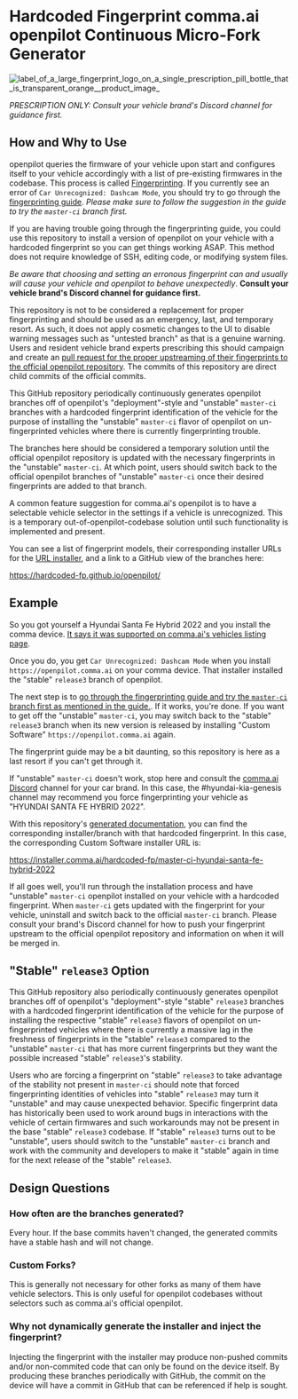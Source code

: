 # Hardcoded Fingerprint comma.ai openpilot Continuous Micro-Fork Generator

![label_of_a_large_fingerprint_logo_on_a_single_prescription_pill_bottle_that_is_transparent_orange__product_image_](https://github.com/hardcoded-fp/openpilot/assets/5363/e209996e-d1dc-45ff-8745-c5fbeea4573c)

*PRESCRIPTION ONLY: Consult your vehicle brand's Discord channel for guidance first.*

## How and Why to Use

openpilot queries the firmware of your vehicle upon start and configures itself to your vehicle accordingly with a list of pre-existing firmwares in the codebase. This process is called [Fingerprinting](https://github.com/commaai/openpilot/wiki/Fingerprinting). If you currently see an error of `Car Unrecognized: Dashcam Mode`, you should try to go through the [fingerprinting guide](https://github.com/commaai/openpilot/wiki/Fingerprinting). *Please make sure to follow the suggestion in the guide to try the `master-ci` branch first.*

If you are having trouble going through the fingerprinting guide, you could use this repository to install a version of openpilot on your vehicle with a hardcoded fingerprint so you can get things working ASAP. This method does not require knowledge of SSH, editing code, or modifying system files.

_Be aware that choosing and setting an erronous fingerprint can and usually will cause your vehicle and openpilot to behave unexpectedly_. **Consult your vehicle brand's Discord channel for guidance first.**

This repository is not to be considered a replacement for proper fingerprinting and should be used as an emergency, last, and temporary resort. As such, it does not apply cosmetic changes to the UI to disable warning messages such as "untested branch" as that is a genuine warning. Users and resident vehicle brand experts prescribing this should campaign and create an [pull request for the proper upstreaming of their fingerprints to the official openpilot repository](https://github.com/commaai/openpilot/pulls). The commits of this repository are direct child commits of the official commits.

This GitHub repository periodically continuously generates openpilot branches off of openpilot's "deployment"-style and "unstable" `master-ci` branches with a hardcoded fingerprint identification of the vehicle for the purpose of installing the "unstable" `master-ci` flavor of openpilot on un-fingerprinted vehicles where there is currently fingerprinting trouble.

The branches here should be considered a temporary solution until the official openpilot repository is updated with the necessary fingerprints in the "unstable" `master-ci`. At which point, users should switch back to the official openpilot branches of "unstable" `master-ci` once their desired fingerprints are added to that branch.

A common feature suggestion for comma.ai's openpilot is to have a selectable vehicle selector in the settings if a vehicle is unrecognized. This is a temporary out-of-openpilot-codebase solution until such functionality is implemented and present.

You can see a list of fingerprint models, their corresponding installer URLs for the [URL installer](https://github.com/commaai/openpilot/wiki/Forks#url-installers-at-installation-screen), and a link to a GitHub view of the branches here:

https://hardcoded-fp.github.io/openpilot/

## Example

So you got yourself a Hyundai Santa Fe Hybrid 2022 and you install the comma device. [It says it was supported on comma.ai's vehicles listing page](https://comma.ai/vehicles).

Once you do, you get `Car Unrecognized: Dashcam Mode` when you install `https://openpilot.comma.ai` on your comma device. That installer installed the "stable" `release3` branch of openpilot.

The next step is to [go through the fingerprinting guide and try the `master-ci` branch first as mentioned in the guide.](https://github.com/commaai/openpilot/wiki/Fingerprinting). If it works, you're done. If you want to get off the "unstable" `master-ci`, you may switch back to the "stable" `release3` branch when its new version is released by installing "Custom Software" `https://openpilot.comma.ai` again.

The fingerprint guide may be a bit daunting, so this repository is here as a last resort if you can't get through it.

If "unstable" `master-ci` doesn't work, stop here and consult the [comma.ai Discord](https://discord.comma.ai) channel for your car brand. In this case, the #hyundai-kia-genesis channel may recommend you force fingerprinting your vehicle as "HYUNDAI SANTA FE HYBRID 2022".

With this repository's [generated documentation](https://hardcoded-fp.github.io/openpilot/), you can find the corresponding installer/branch with that hardcoded fingerprint. In this case, the corresponding Custom Software installer URL is:

https://installer.comma.ai/hardcoded-fp/master-ci-hyundai-santa-fe-hybrid-2022

If all goes well, you'll run through the installation process and have "unstable" `master-ci` openpilot installed on your vehicle with a hardcoded fingerprint. When `master-ci` gets updated with the fingerprint for your vehicle, uninstall and switch back to the official `master-ci` branch. Please consult your brand's Discord channel for how to push your fingerprint upstream to the official openpilot repository and information on when it will be merged in.

## "Stable" `release3` Option

This GitHub repository also periodically continuously generates openpilot branches off of openpilot's "deployment"-style "stable" `release3` branches with a hardcoded fingerprint identification of the vehicle for the purpose of installing the respective "stable" `release3` flavors of openpilot on un-fingerprinted vehicles where there is currently a massive lag in the freshness of fingerprints in the "stable" `release3` compared to the "unstable" `master-ci` that has more current fingerprints but they want the possible increased "stable" `release3`'s stability.

Users who are forcing a fingerprint on "stable" `release3` to take advantage of the stability not present in `master-ci` should note that forced fingerprinting identities of vehicles into "stable" `release3` may turn it "unstable" and may cause unexpected behavior. Specific fingerprint data has historically been used to work around bugs in interactions with the vehicle of certain firmwares and such workarounds may not be present in the base "stable" `release3` codebase. If "stable" `release3` turns out to be "unstable", users should switch to the "unstable" `master-ci` branch and work with the community and developers to make it "stable" again in time for the next release of the "stable" `release3`.

## Design Questions

### How often are the branches generated?

Every hour. If the base commits haven't changed, the generated commits have a stable hash and will not change.

### Custom Forks?

This is generally not necessary for other forks as many of them have vehicle selectors. This is only useful for openpilot codebases without selectors such as comma.ai's official openpilot.

### Why not dynamically generate the installer and inject the fingerprint?

Injecting the fingerprint with the installer may produce non-pushed commits and/or non-commited code that can only be found on the device itself. By producing these branches periodically with GitHub, the commit on the device will have a commit in GitHub that can be referenced if help is sought.
